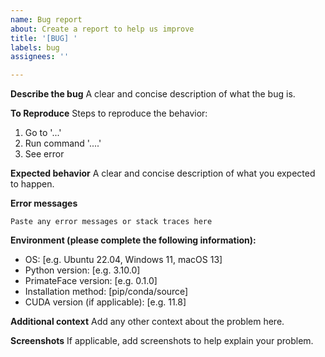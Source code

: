 ```yaml
---
name: Bug report
about: Create a report to help us improve
title: '[BUG] '
labels: bug
assignees: ''

---
```


**Describe the bug**
A clear and concise description of what the bug is.

**To Reproduce**
Steps to reproduce the behavior:
1. Go to '...'
2. Run command '....'
3. See error

**Expected behavior**
A clear and concise description of what you expected to happen.

**Error messages**
```
Paste any error messages or stack traces here
```

**Environment (please complete the following information):**
 - OS: [e.g. Ubuntu 22.04, Windows 11, macOS 13]
 - Python version: [e.g. 3.10.0]
 - PrimateFace version: [e.g. 0.1.0]
 - Installation method: [pip/conda/source]
 - CUDA version (if applicable): [e.g. 11.8]

**Additional context**
Add any other context about the problem here.

**Screenshots**
If applicable, add screenshots to help explain your problem.